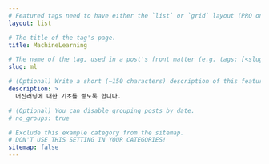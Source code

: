 ```yaml
---
# Featured tags need to have either the `list` or `grid` layout (PRO only).
layout: list

# The title of the tag's page.
title: MachineLearning

# The name of the tag, used in a post's front matter (e.g. tags: [<slug>]).
slug: ml

# (Optional) Write a short (~150 characters) description of this featured tag.
description: >
  머신러닝에 대한 기초를 쌓도록 합니다.

# (Optional) You can disable grouping posts by date.
# no_groups: true

# Exclude this example category from the sitemap.
# DON'T USE THIS SETTING IN YOUR CATEGORIES!
sitemap: false
---
```

